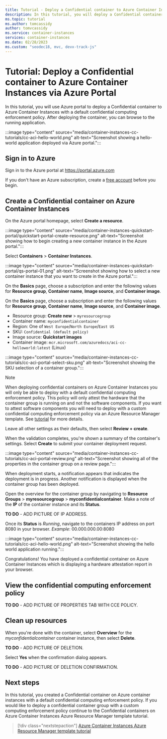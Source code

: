 ```yaml
---
title: Tutorial - Deploy a Confidential container to Azure Container Instances via Azure portal
description: In this tutorial, you will deploy a Confidential container with a default policy to Azure Container Instances via Azure portal.
ms.topic: tutorial
ms.author: tomcassidy
author: tomvcassidy
ms.service: container-instances
services: container-instances
ms.date: 02/28/2023
ms.custom: "seodec18, mvc, devx-track-js"
---
```


# Tutorial: Deploy a Confidential container to Azure Container Instances via Azure Portal

In this tutorial, you will use Azure portal to deploy a Confidential container to Azure Container Instances with a default confidential computing enforcement policy. After deploying the container, you can browse to the running application. 

:::image type="content" source="media/container-instances-cc-tutorials/cc-aci-hello-world.png" alt-text="Screenshot showing a hello-world application deployed via Azure portal.":::

## Sign in to Azure 

Sign in to the Azure portal at https://portal.azure.com

If you don't have an Azure subscription, create a [free account][azure-free-account] before you begin.

## Create a Confidential container on Azure Container Instances 

On the Azure portal homepage, select **Create a resource**.

:::image type="content" source="media/container-instances-quickstart-portal/quickstart-portal-create-resource.png" alt-text="Screenshot showing how to begin creating a new container instance in the Azure portal.":::

Select **Containers** > **Container Instances**.

:::image type="content" source="media/container-instances-quickstart-portal/qs-portal-01.png" alt-text="Screenshot showing how to select a new container instance that you want to create in the Azure portal.":::

On the **Basics** page, choose a subscription and enter the following values for **Resource group**, **Container name**, **Image source**, and **Container image**.

On the **Basics** page, choose a subscription and enter the following values for **Resource group**, **Container name**, **Image source**, and **Container image**.

* Resource group: **Create new** > `myresourcegroup`
* Container name: `myconfidentialcontainer`
* Region: One of `West Europe`/`North Europe`/`East US`
* SKU: `Confidential (default policy)`
* Image source: **Quickstart images**
* Container image: `mcr.microsoft.com/azuredocs/aci-cc-helloworld:latest` (Linux)

:::image type="content" source="media/container-instances-cc-tutorials/cc-aci-portal-select-sku.png" alt-text="Screenshot showing the SKU selection of a container group.":::

> [!NOTE]
> When deploying confidential containers on Azure Container Instances you will only be able to deploy with a default confidential computing enforcement policy. This policy will only attest the hardware that the container group is running on and not the software components. If you want to attest software components you will need to deploy with a custom confidential computing enforcement policy via an Azure Resource Manager template. See [tutorial](./container-instances-tutorial-deploy-confidential-containers-cce-arm.md) for more details.

Leave all other settings as their defaults, then select **Review + create**.

When the validation completes, you're shown a summary of the container's settings. Select **Create** to submit your container deployment request.

:::image type="content" source="media/container-instances-cc-tutorials/cc-aci-portal-review.png" alt-text="Screenshot showing all of the properties in the container group on a review page.":::

When deployment starts, a notification appears that indicates the deployment is in progress. Another notification is displayed when the container group has been deployed.

Open the overview for the container group by navigating to **Resource Groups** > **myresourcegroup** > **myconfidentialcontainer**. Make a note of the **IP** of the container instance and its **Status**.

**TO DO** - ADD PICTURE OF IP ADDRESS.

Once its **Status** is *Running*, navigate to the containers IP address on port 8080 in your browser. 
*Example*: 00.000.000.00:8080

:::image type="content" source="media/container-instances-cc-tutorials/cc-aci-hello-world.png" alt-text="Screenshot showing the hello world application running.":::

Congratulations! You have deployed a confidential container on Azure Container Instances which is displaying a hardware attestation report in your browser. 

## View the confidential computing enforcement policy 

**TO DO** - ADD PICTURE OF PROPERTIES TAB WITH CCE POLICY.

## Clean up resources

When you're done with the container, select **Overview** for the *myconfidentialcontainer* container instance, then select **Delete**.

**TO DO** - ADD PICTURE OF DELETION.

Select **Yes** when the confirmation dialog appears.

**TO DO** - ADD PICTURE OF DELETION CONFIRMATION.

## Next steps

In this tutorial, you created a Confidential container on Azure container instances with a default confidential computing enforcement policy. If you would like to deploy a confidential container group with a custom computing enforcement policy continue to the Confidential containers on Azure Container Instances Azure Resource Manager template tutorial. 

> [!div class="nextstepaction"]
> [Azure Container Instances Azure Resource Manager template tutorial](./container-instances-tutorial-deploy-confidential-containers-cce-arm.md)

<!-- LINKS - External -->
[azure-free-account]: https://azure.microsoft.com/free/